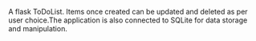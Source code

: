 A flask ToDoList. Items once created can be updated and deleted as per user choice.The application is also connected to  SQLite for data storage and manipulation.
